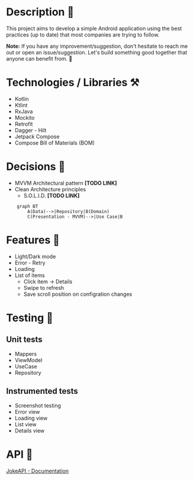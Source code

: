 # Description 📝

This project aims to develop a simple Android application using the best practices (up to date) that
most companies are trying to follow.

**Note:** If you have any improvement/suggestion, don't hesitate to reach me out or open an
issue/suggestion. Let's build something good together that anyone can benefit from. 🤖

# Technologies / Libraries ⚒️

- Kotlin
- Ktlint
- RxJava
- Mockito
- Retrofit
- Dagger - Hilt
- Jetpack Compose
- Compose Bill of Materials (BOM)

# Decisions 🔀

- MVVM Architectural pattern **[TODO LINK]**
- Clean Architecture principles
    - S.O.L.I.D. **[TODO LINK]**

```mermaid
	graph BT
		A(Data)-->|Repository|B(Domain)
		C(Presentation - MVVM)-->|Use Case|B
```

# Features 🌟

- Light/Dark mode
- Error - Retry
- Loading
- List of items
    - Click item -> Details
    - Swipe to refresh
    - Save scroll position on configration changes

# Testing 🚧

## Unit tests

- Mappers
- ViewModel
- UseCase
- Repository

## Instrumented tests

- Screenshot testing
- Error view
- Loading view
- List view
- Details view

# API 🔌

[JokeAPI - Documentation](https://jokeapi.dev/)
